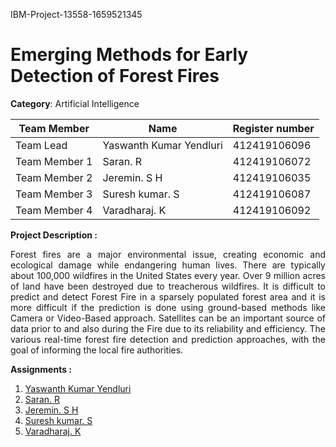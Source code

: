  IBM-Project-13558-1659521345
# Emerging Methods for Early Detection of Forest Fires

**Category**: Artificial Intelligence



| Team Member   | Name                       | Register number |
|---------------|----------------------------| --------------- |
| Team Lead     | Yaswanth Kumar Yendluri   | 412419106096    |
| Team Member 1 | Saran. R                   | 412419106072    |
| Team Member 2 | Jeremin. S H               | 412419106035    |
| Team Member 3 | Suresh kumar. S            | 412419106087    |
| Team Member 4 | Varadharaj. K              | 412419106092    |

**Project Description :**
<p align="justify"> 
Forest fires are a major environmental issue, creating economic and ecological damage while endangering human lives. There are typically about 100,000 wildfires in the United States every year. Over 9 million acres of land have been destroyed due to treacherous wildfires. It is difficult to predict and detect Forest Fire in a sparsely populated forest area and it is more difficult if the prediction is done using ground-based methods like Camera or Video-Based approach. Satellites can be an important source of data prior to and also during the Fire due to its reliability and efficiency. The various real-time forest fire detection and prediction approaches, with the goal of informing the local fire authorities.</p>


**Assignments :**

1. [Yaswanth Kumar Yendluri](https://github.com/IBM-EPBL/IBM-Project-13558-1659521345/tree/main/Assesments/Team%20lead%20-%20Yaswanth%20Kumar%20Yendluri)
2. [Saran. R](https://github.com/IBM-EPBL/IBM-Project-13558-1659521345/tree/main/Assesments/M1-%20Saran%20R)
3. [Jeremin. S H](https://github.com/IBM-EPBL/IBM-Project-13558-1659521345/tree/main/Assesments/M4%20-%20Jeremin%20SH)
4. [Suresh kumar. S](https://github.com/IBM-EPBL/IBM-Project-13558-1659521345/tree/main/Assesments/M2%20-%20Sureshkumar%20S)
5. [Varadharaj. K](https://github.com/IBM-EPBL/IBM-Project-13558-1659521345/tree/main/Assesments/M3%20-%20Varadharaj%20K)
